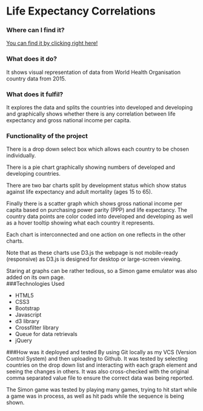 # Life Expectancy Correlations

### Where can I find it?
[You can find it by clicking right here!](https://spencerbarriball.github.io/Life-Expectancy-Correlation/)

### What does it do?
It shows visual representation of data from World Health Organisation country data from 2015.

### What does it fulfil?
It explores the data and splits the countries into developed and developing and graphically shows whether there is 
any correlation between life expectancy and gross national income per capita.

### Functionality of the project
There is a drop down select box which allows each country to be chosen individually.

There is a pie chart graphically showing numbers of developed and developing countries.

There are two bar charts split by development status which show status against life expectancy and  adult mortality 
(ages 15 to 65).

Finally there is a scatter graph which shows gross national income per capita based on purchasing power parity (PPP) 
and life expectancy. The country data points are color coded into developed and developing as well as a hover tooltip
 showing what each country it represents.

Each chart is interconnected and one action on one reflects in the other charts.

Note that as these charts use D3.js the webpage is not mobile-ready (responsive) as D3.js is designed for 
desktop or large-screen viewing.
 
Staring at graphs can be rather tedious, so a Simon game emulator was also added on its own page.   
 ###Technologies Used
+ HTML5
+ CSS3
+ Bootstrap
+ Javascript
+ d3 library
+ Crossfilter library
+ Queue for data retrievals
+ jQuery

###How was it deployed and tested
By using Git locally as my VCS (Version Control System) and then uploading to Github. 
It was tested by selecting countries on the drop down list and interacting with each graph element and seeing the 
changes in others. It was also cross-checked with the original comma separated value file to ensure the correct data 
was being reported.   
     
The Simon game was tested by playing many games, trying to hit start while a game was in process, as well as hit pads while the sequence is being shown. 
